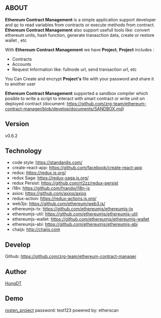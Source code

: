 ## ABOUT

**Ethereum Contract Management** is a simple application support developer and qc to read variables from contracts or execute methods from contract. **Ethereum Contract Management** also support usefull tools like: convert ethereum units, hash function, generate tranasction data, create or restore wallet , etc

With **Ethereum Contract Management** we have **Project**, **Project** includes :

  * Contracts
  * Accounts
  * Request Information like: fullnode url, send transaction url, etc

You Can Create and encrypt **Project's** file with your password and share it to another user

**Ethereum Contract Management** supported a sandbox compiler which posible to write a script to interact with smart contract or write unit on deployed contract (document: https://github.com/zrg-team/ethereum-contract-manager/blob/develop/documents/SANDBOX.md)

## Version

  v0.6.2
  
## Technology

  * code style: https://standardjs.com/
  * create-react-app: https://github.com/facebook/create-react-app
  * redux: https://redux.js.org/
  * redux Saga: https://redux-saga.js.org/
  * redux Persist: https://github.com/rt2zz/redux-persist
  * i18n: https://github.com/fnando/i18n-js
  * axios: https://github.com/axios/axios
  * redux-action: https://redux-actions.js.org/
  * web3js: https://github.com/ethereum/web3.js/
  * ethereumjs-tx: https://github.com/ethereumjs/ethereumjs-tx
  * ethereumjs-util: https://github.com/ethereumjs/ethereumjs-util
  * ethereumjs-wallet: https://github.com/ethereumjs/ethereumjs-wallet
  * ethereumjs-abi: https://github.com/ethereumjs/ethereumjs-abi
  * chaijs: http://chaijs.com

## Develop
  Github: https://github.com/zrg-team/ethereum-contract-manager
## Author
  [HungDT](https://zrg-team.github.io/store/)
## Demo
  [rosten_project](https://github.com/zrg-team/ethereum-contract-manager/blob/develop/src/assets/data/test.json)
  password: test123
  powered by: etherscan
